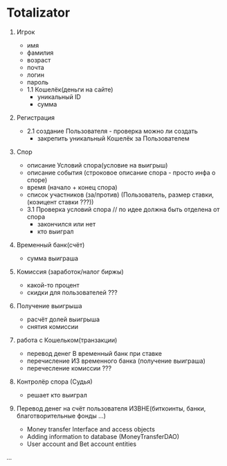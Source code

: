 
# Totalizator
1. Игрок
	- имя
	- фамилия
	- возраст
	- почта
	- логин
	- пароль 
	- 1.1 Кошелёк(деньги на сайте)
		- уникальный ID
		- сумма
2. Регистрация
	- 2.1 создание Пользователя
	    	- проверка можно ли создать
		- закрепить уникальный Кошелёк за Пользователем

3. Спор
	- описание Условий спора(условие на выигрыш)
	- описание события (строковое описание спора - просто инфа о споре)
	- время (начало + конец спора)
	- список участников (за/против) (Пользователь, размер ставки, (коэицент ставки ???))
	- 3.1 Проверка условий спора // по идее должна быть отделена от спора
		- закончился или нет
		- кто выиграл

4. Временный банк(счёт)
	- сумма выиграша
	
5. Комиссия (заработок/налог биржы)
	- какой-то процент
	- скидки для пользователей ???	


6. Получение выигрыша
	- расчёт долей выигрыша
	- снятия комиссии

7. работа с Кошельком(транзакции)
	- перевод денег В временный банк при ставке
	- перечисление ИЗ временного банка (получение выиграша)
	- перечесление комиссии ???

8. Контролёр спора (Судья)
	- решает кто выиграл

9. Перевод денег на счёт пользователя ИЗВНЕ(биткоинты, банки, благотворительные фонды ...)
	- Money transfer Interface and access objects
	- Adding information to database (MoneyTransferDAO)
	- User account and Bet account entities
	

...
